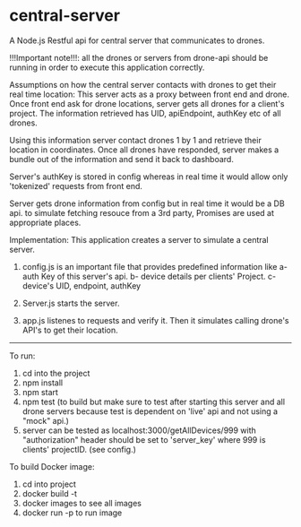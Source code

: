 # central-server
A Node.js Restful api for central server that communicates to drones.

!!!Important note!!!: all the drones or servers from drone-api should be running in order to execute this application correctly.

Assumptions on how the central server contacts with drones to get their real time location:
This server acts as a proxy between front end and drone. Once front end ask for drone locations, server gets all drones for a client's
project. The information retrieved has UID, apiEndpoint, authKey etc of all drones.

Using this information server contact drones 1 by 1 and retrieve their location in coordinates. Once all drones have responded, server
makes a bundle out of the information and send it back to dashboard.

Server's authKey is stored in config whereas in real time it would allow only 'tokenized' requests from front end.

Server gets drone information from config but in real time it would be a DB api. to simulate fetching resouce from a 3rd party, Promises
are used at appropriate places.

Implementation:
This application creates a server to simulate a central server.

1) config.js is an important file that provides predefined information like 
a- auth Key of this server's api.
b- device details per clients' Project.
c- device's UID, endpoint, authKey

2) Server.js starts the server.

3) app.js listenes to requests and verify it. Then it simulates calling drone's API's to get their location.

***********************************************************************************************************************

To run:

1) cd into the project
2) npm install
3) npm start
4) npm test (to build but make sure to test after starting this server and all drone servers because test is dependent on 'live' api and not using a "mock" api.)
5) server can be tested as localhost:3000/getAllDevices/999 with "authorization" header should be set to 'server_key' where 999 is clients' projectID. (see config.)

To build Docker image:
1) cd into project
2) docker build -t <project>
3) docker images to see all images
4) docker run -p to run image